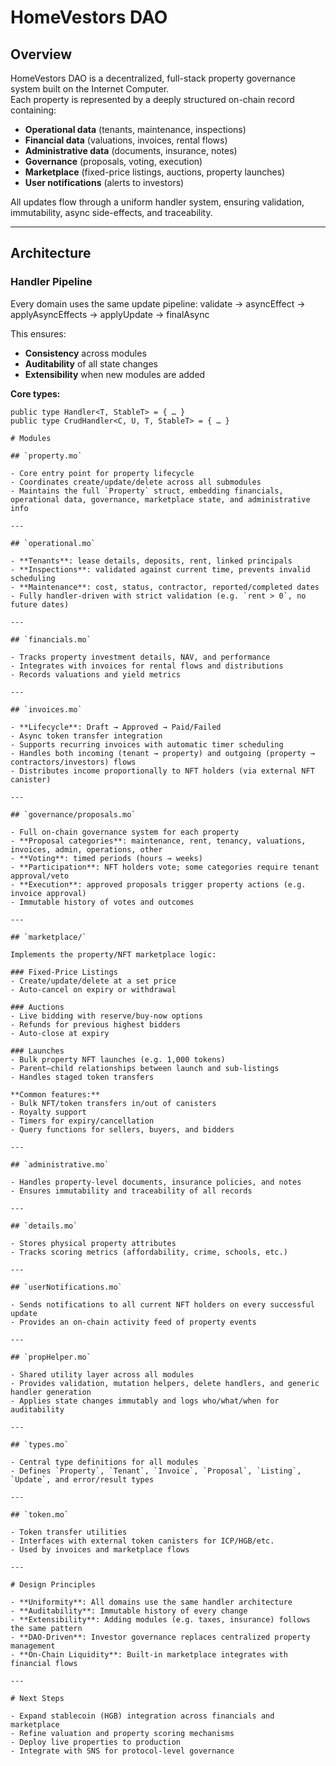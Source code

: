 # HomeVestors DAO

## Overview

HomeVestors DAO is a decentralized, full-stack property governance system built on the Internet Computer.  
Each property is represented by a deeply structured on-chain record containing:

- **Operational data** (tenants, maintenance, inspections)  
- **Financial data** (valuations, invoices, rental flows)  
- **Administrative data** (documents, insurance, notes)  
- **Governance** (proposals, voting, execution)  
- **Marketplace** (fixed-price listings, auctions, property launches)  
- **User notifications** (alerts to investors)  

All updates flow through a uniform handler system, ensuring validation, immutability, async side-effects, and traceability.

---

## Architecture

### Handler Pipeline

Every domain uses the same update pipeline:
validate → asyncEffect → applyAsyncEffects → applyUpdate → finalAsync

This ensures:

- **Consistency** across modules  
- **Auditability** of all state changes  
- **Extensibility** when new modules are added  

**Core types:**

```motoko
public type Handler<T, StableT> = { … }
public type CrudHandler<C, U, T, StableT> = { … }

# Modules

## `property.mo`

- Core entry point for property lifecycle  
- Coordinates create/update/delete across all submodules  
- Maintains the full `Property` struct, embedding financials, operational data, governance, marketplace state, and administrative info  

---

## `operational.mo`

- **Tenants**: lease details, deposits, rent, linked principals  
- **Inspections**: validated against current time, prevents invalid scheduling  
- **Maintenance**: cost, status, contractor, reported/completed dates  
- Fully handler-driven with strict validation (e.g. `rent > 0`, no future dates)  

---

## `financials.mo`

- Tracks property investment details, NAV, and performance  
- Integrates with invoices for rental flows and distributions  
- Records valuations and yield metrics  

---

## `invoices.mo`

- **Lifecycle**: Draft → Approved → Paid/Failed  
- Async token transfer integration  
- Supports recurring invoices with automatic timer scheduling  
- Handles both incoming (tenant → property) and outgoing (property → contractors/investors) flows  
- Distributes income proportionally to NFT holders (via external NFT canister)  

---

## `governance/proposals.mo`

- Full on-chain governance system for each property  
- **Proposal categories**: maintenance, rent, tenancy, valuations, invoices, admin, operations, other  
- **Voting**: timed periods (hours → weeks)  
- **Participation**: NFT holders vote; some categories require tenant approval/veto  
- **Execution**: approved proposals trigger property actions (e.g. invoice approval)  
- Immutable history of votes and outcomes  

---

## `marketplace/`

Implements the property/NFT marketplace logic:

### Fixed-Price Listings
- Create/update/delete at a set price  
- Auto-cancel on expiry or withdrawal  

### Auctions
- Live bidding with reserve/buy-now options  
- Refunds for previous highest bidders  
- Auto-close at expiry  

### Launches
- Bulk property NFT launches (e.g. 1,000 tokens)  
- Parent–child relationships between launch and sub-listings  
- Handles staged token transfers  

**Common features:**
- Bulk NFT/token transfers in/out of canisters  
- Royalty support  
- Timers for expiry/cancellation  
- Query functions for sellers, buyers, and bidders  

---

## `administrative.mo`

- Handles property-level documents, insurance policies, and notes  
- Ensures immutability and traceability of all records  

---

## `details.mo`

- Stores physical property attributes  
- Tracks scoring metrics (affordability, crime, schools, etc.)  

---

## `userNotifications.mo`

- Sends notifications to all current NFT holders on every successful update  
- Provides an on-chain activity feed of property events  

---

## `propHelper.mo`

- Shared utility layer across all modules  
- Provides validation, mutation helpers, delete handlers, and generic handler generation  
- Applies state changes immutably and logs who/what/when for auditability  

---

## `types.mo`

- Central type definitions for all modules  
- Defines `Property`, `Tenant`, `Invoice`, `Proposal`, `Listing`, `Update`, and error/result types  

---

## `token.mo`

- Token transfer utilities  
- Interfaces with external token canisters for ICP/HGB/etc.  
- Used by invoices and marketplace flows  

---

# Design Principles

- **Uniformity**: All domains use the same handler architecture  
- **Auditability**: Immutable history of every change  
- **Extensibility**: Adding modules (e.g. taxes, insurance) follows the same pattern  
- **DAO-Driven**: Investor governance replaces centralized property management  
- **On-Chain Liquidity**: Built-in marketplace integrates with financial flows  

---

# Next Steps

- Expand stablecoin (HGB) integration across financials and marketplace  
- Refine valuation and property scoring mechanisms  
- Deploy live properties to production  
- Integrate with SNS for protocol-level governance  